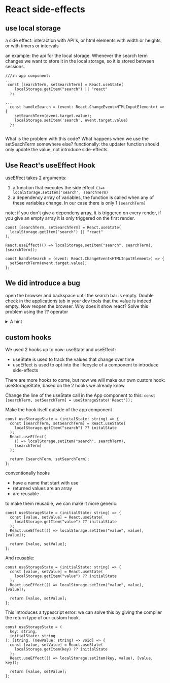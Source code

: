 # React side-effects

## use local storage

a side effect: interaction with API's, or html elements with width or heights, or with timers or intervals

an example: the api for the local storage. Whenever the search term changes we want to store it in the local storage, so it is stored between sessions.

```tsx
///in app component:
...
 const [searchTerm, setSearchTerm] = React.useState(
    localStorage.getItem("search") || "react"
  );

...
  const handleSearch = (event: React.ChangeEvent<HTMLInputElement>) => {
    setSearchTerm(event.target.value);
    localStorage.setItem('search', event.target.value)
  };


```

What is the problem with this code? What happens when we use the setSeachTerm somewhere else? functionally: the updater function should only update the value, not introduce side-effects.

## Use React's useEffect Hook

useEffect takes 2 arguments:

1. a function that executes the side effect `()=> localStorage.setItem('search', searchTerm)`
2. a dependency array of variables, the function is called when any of these variables change. In our case there is only 1 `[searchTerm]`

note: if you don't give a dependeny array, it is triggered on every render, if you give an empty array it is only triggered on the first render.

```tsx
const [searchTerm, setSearchTerm] = React.useState(
  localStorage.getItem("search") || "react"
);

React.useEffect(() => localStorage.setItem("search", searchTerm), [searchTerm]);

const handleSearch = (event: React.ChangeEvent<HTMLInputElement>) => {
  setSearchTerm(event.target.value);
};
```

## We did introduce a bug

open the browser and backspace until the search bar is empty. Double check in the applications tab in your dev tools that the value is indeed empty.
Now reopen the browser. Why does it show react? Solve this problem using the ?? operator

<details>
  <summary>A hint</summary>
  An empty string is falsy, i.e. it is converted into false in a boolean statement. The OR operator sees it as false. 
  <details>
  <summary>possible solution</summary>

use the null coalescing operator instead of the OR operator, this will not treat an empty string as null.

```tsx
const [searchTerm, setSearchTerm] = React.useState(
  localStorage.getItem("search") ?? "react"
```

  </details>

</details>

## custom hooks

We used 2 hooks up to now: useState and useEffect:

- useState is used to track the values that change over time
- useEffect is used to opt into the lifecycle of a component to introduce side-effects

There are more hooks to come, but now we will make our own custom hook: useStorageState, based on the 2 hooks we already know

Change the line of the useState call in the App component to this:
`const [searchTerm, setSearchTerm] = useStorageState('React'));`

Make the hook itself outside of the app component

```tsx
const useStorageState = (initalState: string) => {
  const [searchTerm, setSearchTerm] = React.useState(
    localStorage.getItem("search") ?? initalState
  );
  React.useEffect(
    () => localStorage.setItem("search", searchTerm),
    [searchTerm]
  );

  return [searchTerm, setSearchTerm];
};
```

conventionally hooks

- have a name that start with use
- returned values are an array
- are reusable

to make them reusable, we can make it more generic:

```tsx
const useStorageState = (initialState: string) => {
  const [value, setValue] = React.useState(
    localStorage.getItem("value") ?? initialState
  );
  React.useEffect(() => localStorage.setItem("value", value), [value]);

  return [value, setValue];
};
```

And reusable:

```tsx
const useStorageState = (initialState: string) => {
  const [value, setValue] = React.useState(
    localStorage.getItem("value") ?? initialState
  );
  React.useEffect(() => localStorage.setItem("value", value), [value]);

  return [value, setValue];
};
```

This introduces a typescript error: we can solve this by giving the compiler the return type of our custom hook.

```tsx
const useStorageState = (
  key: string,
  initialState: string
): [string, (newValue: string) => void] => {
  const [value, setValue] = React.useState(
    localStorage.getItem(key) ?? initialState
  );
  React.useEffect(() => localStorage.setItem(key, value), [value, key]);

  return [value, setValue];
};
```
